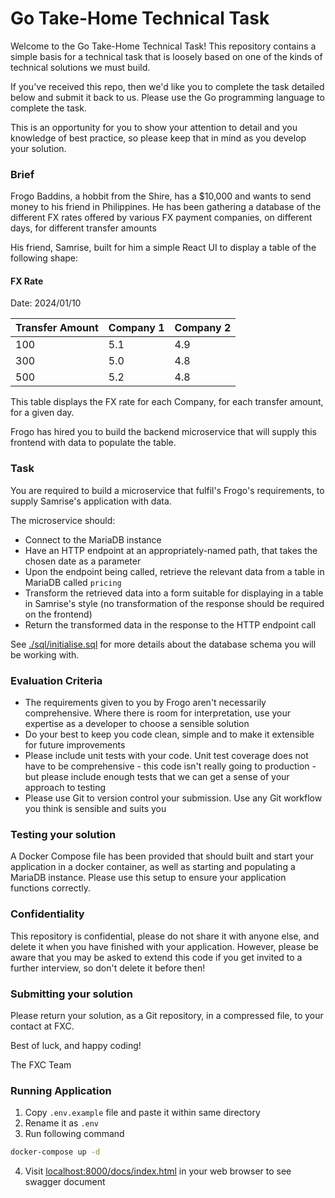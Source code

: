 # Go Take-Home Technical Task

Welcome to the Go Take-Home Technical Task! This repository contains a simple basis for a technical task that is loosely based on one of the kinds of technical solutions we must build.

If you've received this repo, then we'd like you to complete the task detailed below and submit it back to us. Please use the Go programming language to complete the task.

This is an opportunity for you to show your attention to detail and you knowledge of best practice, so please keep that in mind as you develop your solution.

### Brief

Frogo Baddins, a hobbit from the Shire, has a $10,000 and wants to send money to his friend in Philippines.
He has been gathering a database of the different FX rates offered by various FX payment companies, on different days,
for different transfer amounts

His friend, Samrise, built for him a simple React UI to display a table of the following shape:

#### FX Rate

Date: 2024/01/10

| Transfer Amount | Company 1 | Company 2 |
| --------------- | --------- | --------- |
| 100             | 5.1       | 4.9       |
| 300             | 5.0       | 4.8       |
| 500             | 5.2       | 4.8       |

This table displays the FX rate for each Company, for each transfer amount, for a given day.

Frogo has hired you to build the backend microservice that will supply this frontend with data to populate the table.

### Task

You are required to build a microservice that fulfil's Frogo's requirements, to supply Samrise's application with data.

The microservice should:

- Connect to the MariaDB instance
- Have an HTTP endpoint at an appropriately-named path, that takes the chosen date as a parameter
- Upon the endpoint being called, retrieve the relevant data from a table in MariaDB called `pricing`
- Transform the retrieved data into a form suitable for displaying in a table in Samrise's style (no transformation of the response should be required on the frontend)
- Return the transformed data in the response to the HTTP endpoint call

See [./sql/initialise.sql](./sql/initialise_data.sql) for more details about the database schema you will be working with.

### Evaluation Criteria

- The requirements given to you by Frogo aren't necessarily comprehensive. Where there is room for interpretation, use your expertise as a developer to choose a sensible solution
- Do your best to keep you code clean, simple and to make it extensible for future improvements
- Please include unit tests with your code. Unit test coverage does not have to be comprehensive - this code isn't really going to production - but please include enough tests that we can get a sense of your approach to testing
- Please use Git to version control your submission. Use any Git workflow you think is sensible and suits you

### Testing your solution

A Docker Compose file has been provided that should built and start your application in a docker container, as well as starting and
populating a MariaDB instance. Please use this setup to ensure your application functions correctly.

### Confidentiality

This repository is confidential, please do not share it with anyone else, and delete it when you have finished with your application.
However, please be aware that you may be asked to extend this code if you get invited to a further interview, so don't delete it
before then!

### Submitting your solution

Please return your solution, as a Git repository, in a compressed file, to your contact at FXC.

Best of luck, and happy coding!

The FXC Team

### Running Application

1.  Copy `.env.example` file and paste it within same directory
2.  Rename it as `.env`
3.  Run following command

```bash
docker-compose up -d
```

4. Visit [localhost:8000/docs/index.html](localhost:8000/docs/index.html) in your web browser to see swagger document
